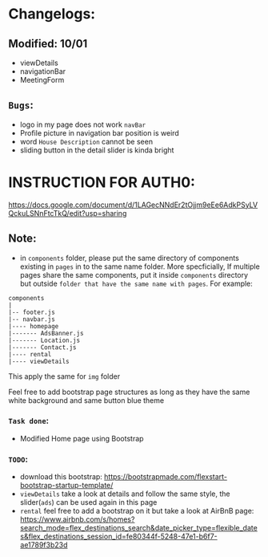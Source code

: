 # Changelogs:

## Modified: 10/01
- viewDetails
- navigationBar
- MeetingForm

## `Bugs`:
- logo in my page does not work `navBar`    
- Profile picture in navigation bar position is weird
- word `House Description` cannot be seen
- sliding button in the detail slider is kinda bright


# INSTRUCTION FOR AUTH0:
https://docs.google.com/document/d/1LAGecNNdEr2tOjjm9eEe6AdkPSyLVQckuLSNnFtcTkQ/edit?usp=sharing

## Note:
- in `components` folder, please put the same directory of components existing in `pages` in to the same name folder. More specficially, If multiple pages share the same components, put it inside `components` directory but outside `folder that have the same name with pages`.
For example:
```
components
|
|-- footer.js
|-- navbar.js
|---- homepage
|------- AdsBanner.js
|------- Location.js
|------- Contact.js
|---- rental
|---- viewDetails
```
This apply the same for `img` folder

Feel free to add bootstrap page structures as long as they have the same white background and same button blue theme

### `Task done`:
- Modified Home page using Bootstrap


### `TODO`:
- download this bootstrap: https://bootstrapmade.com/flexstart-bootstrap-startup-template/
- `viewDetails` take a look at details and follow the same style, the slider(`ads`) can be used again in this page
- `rental` feel free to add a bootstrap on it but take a look at AirBnB page: https://www.airbnb.com/s/homes?search_mode=flex_destinations_search&date_picker_type=flexible_dates&flex_destinations_session_id=fe80344f-5248-47e1-b6f7-ae1789f3b23d




